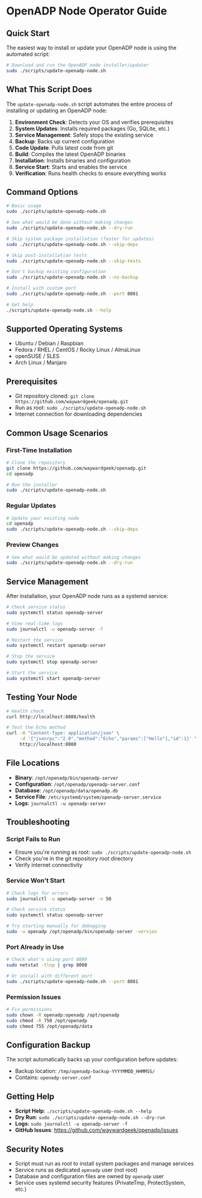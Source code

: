# OpenADP Node Operator Guide

## Quick Start

The easiest way to install or update your OpenADP node is using the automated script:

```bash
# Download and run the OpenADP node installer/updater
sudo ./scripts/update-openadp-node.sh
```

## What This Script Does

The `update-openadp-node.sh` script automates the entire process of installing or updating an OpenADP node:

1. **Environment Check**: Detects your OS and verifies prerequisites
2. **System Updates**: Installs required packages (Go, SQLite, etc.)
3. **Service Management**: Safely stops the existing service
4. **Backup**: Backs up current configuration
5. **Code Update**: Pulls latest code from git
6. **Build**: Compiles the latest OpenADP binaries
7. **Installation**: Installs binaries and configuration
8. **Service Start**: Starts and enables the service
9. **Verification**: Runs health checks to ensure everything works

## Command Options

```bash
# Basic usage
sudo ./scripts/update-openadp-node.sh

# See what would be done without making changes
sudo ./scripts/update-openadp-node.sh --dry-run

# Skip system package installation (faster for updates)
sudo ./scripts/update-openadp-node.sh --skip-deps

# Skip post-installation tests
sudo ./scripts/update-openadp-node.sh --skip-tests

# Don't backup existing configuration
sudo ./scripts/update-openadp-node.sh --no-backup

# Install with custom port
sudo ./scripts/update-openadp-node.sh --port 8081

# Get help
./scripts/update-openadp-node.sh --help
```

## Supported Operating Systems

- Ubuntu / Debian / Raspbian
- Fedora / RHEL / CentOS / Rocky Linux / AlmaLinux
- openSUSE / SLES
- Arch Linux / Manjaro

## Prerequisites

- Git repository cloned: `git clone https://github.com/waywardgeek/openadp.git`
- Run as root: `sudo ./scripts/update-openadp-node.sh`
- Internet connection for downloading dependencies

## Common Usage Scenarios

### First-Time Installation

```bash
# Clone the repository
git clone https://github.com/waywardgeek/openadp.git
cd openadp

# Run the installer
sudo ./scripts/update-openadp-node.sh
```

### Regular Updates

```bash
# Update your existing node
cd openadp
sudo ./scripts/update-openadp-node.sh --skip-deps
```

### Preview Changes

```bash
# See what would be updated without making changes
sudo ./scripts/update-openadp-node.sh --dry-run
```

## Service Management

After installation, your OpenADP node runs as a systemd service:

```bash
# Check service status
sudo systemctl status openadp-server

# View real-time logs
sudo journalctl -u openadp-server -f

# Restart the service
sudo systemctl restart openadp-server

# Stop the service
sudo systemctl stop openadp-server

# Start the service
sudo systemctl start openadp-server
```

## Testing Your Node

```bash
# Health check
curl http://localhost:8080/health

# Test the Echo method
curl -H "Content-Type: application/json" \
     -d '{"jsonrpc":"2.0","method":"Echo","params":["Hello"],"id":1}' \
     http://localhost:8080
```

## File Locations

- **Binary**: `/opt/openadp/bin/openadp-server`
- **Configuration**: `/opt/openadp/openadp-server.conf`
- **Database**: `/opt/openadp/data/openadp.db`
- **Service File**: `/etc/systemd/system/openadp-server.service`
- **Logs**: `journalctl -u openadp-server`

## Troubleshooting

### Script Fails to Run
- Ensure you're running as root: `sudo ./scripts/update-openadp-node.sh`
- Check you're in the git repository root directory
- Verify internet connectivity

### Service Won't Start
```bash
# Check logs for errors
sudo journalctl -u openadp-server -n 50

# Check service status
sudo systemctl status openadp-server

# Try starting manually for debugging
sudo -u openadp /opt/openadp/bin/openadp-server -version
```

### Port Already in Use
```bash
# Check what's using port 8080
sudo netstat -tlnp | grep 8080

# Or install with different port
sudo ./scripts/update-openadp-node.sh --port 8081
```

### Permission Issues
```bash
# Fix permissions
sudo chown -R openadp:openadp /opt/openadp
sudo chmod -R 750 /opt/openadp
sudo chmod 755 /opt/openadp/data
```

## Configuration Backup

The script automatically backs up your configuration before updates:
- Backup location: `/tmp/openadp-backup-YYYYMMDD_HHMMSS/`
- Contains: `openadp-server.conf`

## Getting Help

- **Script Help**: `./scripts/update-openadp-node.sh --help`
- **Dry Run**: `sudo ./scripts/update-openadp-node.sh --dry-run`
- **Logs**: `sudo journalctl -u openadp-server -f`
- **GitHub Issues**: https://github.com/waywardgeek/openadp/issues

## Security Notes

- Script must run as root to install system packages and manage services
- Service runs as dedicated `openadp` user (not root)
- Database and configuration files are owned by `openadp` user
- Service uses systemd security features (PrivateTmp, ProtectSystem, etc.) 